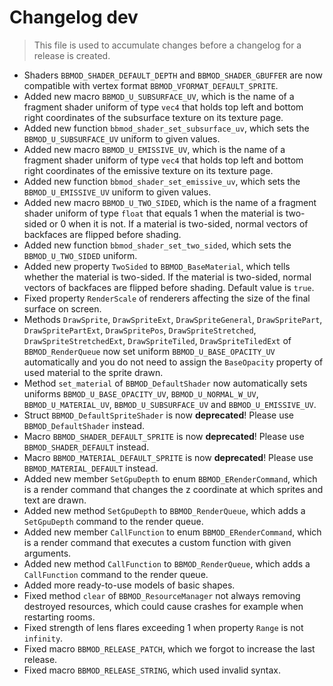 # Changelog dev
> This file is used to accumulate changes before a changelog for a release is created.

* Shaders `BBMOD_SHADER_DEFAULT_DEPTH` and `BBMOD_SHADER_GBUFFER` are now compatible with vertex format `BBMOD_VFORMAT_DEFAULT_SPRITE`.
* Added new macro `BBMOD_U_SUBSURFACE_UV`, which is the name of a fragment shader uniform of type `vec4` that holds top left and bottom right coordinates of the subsurface texture on its texture page.
* Added new function `bbmod_shader_set_subsurface_uv`, which sets the `BBMOD_U_SUBSURFACE_UV` uniform to given values.
* Added new macro `BBMOD_U_EMISSIVE_UV`, which is the name of a fragment shader uniform of type `vec4` that holds top left and bottom right coordinates of the emissive texture on its texture page.
* Added new function `bbmod_shader_set_emissive_uv`, which sets the `BBMOD_U_EMISSIVE_UV` uniform to given values.
* Added new macro `BBMOD_U_TWO_SIDED`, which is the name of a fragment shader uniform of type `float` that equals 1 when the material is two-sided or 0 when it is not. If a material is two-sided, normal vectors of backfaces are flipped before shading.
* Added new function `bbmod_shader_set_two_sided`, which sets the `BBMOD_U_TWO_SIDED` uniform.
* Added new property `TwoSided` to `BBMOD_BaseMaterial`, which tells whether the material is two-sided. If the material is two-sided, normal vectors of backfaces are flipped before shading. Default value is `true`.
* Fixed property `RenderScale` of renderers affecting the size of the final surface on screen.
* Methods `DrawSprite`, `DrawSpriteExt`, `DrawSpriteGeneral`, `DrawSpritePart`, `DrawSpritePartExt`, `DrawSpritePos`, `DrawSpriteStretched`, `DrawSpriteStretchedExt`, `DrawSpriteTiled`, `DrawSpriteTiledExt` of `BBMOD_RenderQueue` now set uniform `BBMOD_U_BASE_OPACITY_UV` automatically and you do not need to assign the `BaseOpacity` property of used material to the sprite drawn.
* Method `set_material` of `BBMOD_DefaultShader` now automatically sets uniforms `BBMOD_U_BASE_OPACITY_UV`, `BBMOD_U_NORMAL_W_UV`, `BBMOD_U_MATERIAL_UV`, `BBMOD_U_SUBSURFACE_UV` and `BBMOD_U_EMISSIVE_UV`.
* Struct `BBMOD_DefaultSpriteShader` is now **deprecated**! Please use `BBMOD_DefaultShader` instead.
* Macro `BBMOD_SHADER_DEFAULT_SPRITE` is now **deprecated**! Please use `BBMOD_SHADER_DEFAULT` instead.
* Macro `BBMOD_MATERIAL_DEFAULT_SPRITE` is now **deprecated**! Please use `BBMOD_MATERIAL_DEFAULT` instead.
* Added new member `SetGpuDepth` to enum `BBMOD_ERenderCommand`, which is a render command that changes the z coordinate at which sprites and text are drawn.
* Added new method `SetGpuDepth` to `BBMOD_RenderQueue`, which adds a `SetGpuDepth` command to the render queue.
* Added new member `CallFunction` to enum `BBMOD_ERenderCommand`, which is a render command that executes a custom function with given arguments.
* Added new method `CallFunction` to `BBMOD_RenderQueue`, which adds a `CallFunction` command to the render queue.
* Added more ready-to-use models of basic shapes.
* Fixed method `clear` of `BBMOD_ResourceManager` not always removing destroyed resources, which could cause crashes for example when restarting rooms.
* Fixed strength of lens flares exceeding 1 when property `Range` is not `infinity`.
* Fixed macro `BBMOD_RELEASE_PATCH`, which we forgot to increase the last release.
* Fixed macro `BBMOD_RELEASE_STRING`, which used invalid syntax.
